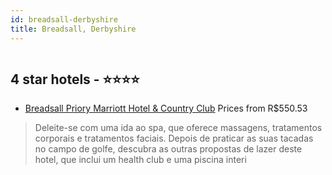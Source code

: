 ```yaml
---
id: breadsall-derbyshire
title: Breadsall, Derbyshire
---
```


<center><img src="https://i.travelapi.com/hotels/1000000/50000/49100/49045/f7d324e4_z.jpg" alt="" /></center>


##  4 star hotels - ⭐️⭐️⭐️⭐️

-    [Breadsall Priory Marriott Hotel & Country Club](https://www.hurb.com/br/aud/https://www.hurb.com/br/hotelseadsall/breadsall-priory-marriott-hotel-country-club-HT-Y0Y6?cmp=18055) Prices from R$550.53
   > Deleite-se com uma ida ao spa, que oferece massagens, tratamentos corporais e tratamentos faciais. Depois de praticar as suas tacadas no campo de golfe, descubra as outras propostas de lazer deste hotel, que inclui um health club e uma piscina interi
